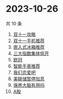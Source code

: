 # 2023-10-26

共 10 条

<!-- BEGIN -->
<!-- 最后更新时间 Thu Oct 26 2023 00:06:32 GMT+0800 (China Standard Time) -->

1. [双十一攻略](https://www.zhihu.com/search?q=双十一攻略)
1. [双十一手机推荐](https://www.zhihu.com/search?q=双十一手机推荐)
1. [嵌入式冰箱推荐](https://www.zhihu.com/search?q=嵌入式冰箱推荐)
1. [三大指数集体低开](https://www.zhihu.com/search?q=三大指数集体低开)
1. [欧冠](https://www.zhihu.com/search?q=欧冠)
1. [智能手表推荐](https://www.zhihu.com/search?q=智能手表推荐)
1. [我们恋爱吧](https://www.zhihu.com/search?q=我们恋爱吧)
1. [美联储暂停加息](https://www.zhihu.com/search?q=美联储暂停加息)
1. [保养大脑有用吗](https://www.zhihu.com/search?q=保养大脑有用吗)
1. [A股](https://www.zhihu.com/search?q=A股)

<!-- END -->
